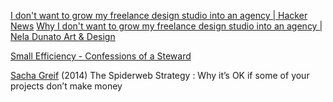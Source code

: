 
[I don't want to grow my freelance design studio into an agency | Hacker News](https://news.ycombinator.com/item?id=37371084)
[Why I don't want to grow my freelance design studio into an agency | Nela Dunato Art & Design](https://neladunato.com/blog/why-wont-grow-freelance-studio-into-agency/)

[Small Efficiency - Confessions of a Steward](https://news.gab.com/2023/08/small-efficiency-confessions-of-a-steward/)

[Sacha Greif](https://medium.com/@sachagreif/the-spiderweb-strategy-12ebd2f35595)
(2014) The Spiderweb Strategy : Why it’s OK if some of your projects don’t make money
